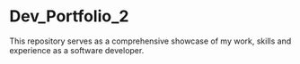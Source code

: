 # Dev_Portfolio_2
This repository serves as a comprehensive showcase of my work, skills and experience as a software developer.
